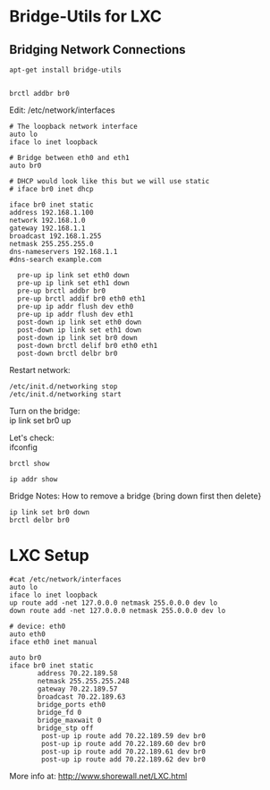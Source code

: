 Bridge-Utils for LXC
====================

Bridging Network Connections
----------------------------


	apt-get install bridge-utils


	brctl addbr br0

Edit: /etc/network/interfaces

	# The loopback network interface
	auto lo
	iface lo inet loopback

	# Bridge between eth0 and eth1
	auto br0

	# DHCP would look like this but we will use static
	# iface br0 inet dhcp

	iface br0 inet static
	address 192.168.1.100
	network 192.168.1.0
	gateway 192.168.1.1
	broadcast 192.168.1.255
	netmask 255.255.255.0
	dns-nameservers 192.168.1.1
	#dns-search example.com 

	  pre-up ip link set eth0 down
	  pre-up ip link set eth1 down
	  pre-up brctl addbr br0
	  pre-up brctl addif br0 eth0 eth1
	  pre-up ip addr flush dev eth0
	  pre-up ip addr flush dev eth1
	  post-down ip link set eth0 down
	  post-down ip link set eth1 down
	  post-down ip link set br0 down
	  post-down brctl delif br0 eth0 eth1
	  post-down brctl delbr br0


Restart network:

	/etc/init.d/networking stop
	/etc/init.d/networking start


Turn on the bridge:  
	ip link set br0 up

Let's check:  
	ifconfig

	brctl show

	ip addr show


Bridge Notes:
How to remove a bridge {bring down first then delete}

	ip link set br0 down
	brctl delbr br0


LXC Setup
=========

	#cat /etc/network/interfaces
	auto lo
	iface lo inet loopback
	up route add -net 127.0.0.0 netmask 255.0.0.0 dev lo
	down route add -net 127.0.0.0 netmask 255.0.0.0 dev lo

	# device: eth0
	auto eth0
	iface eth0 inet manual

	auto br0
	iface br0 inet static
		   address 70.22.189.58
		   netmask 255.255.255.248
		   gateway 70.22.189.57
		   broadcast 70.22.189.63
		   bridge_ports eth0
		   bridge_fd 0
		   bridge_maxwait 0
		   bridge_stp off
		    post-up ip route add 70.22.189.59 dev br0
		    post-up ip route add 70.22.189.60 dev br0
		    post-up ip route add 70.22.189.61 dev br0
		    post-up ip route add 70.22.189.62 dev br0


More info at:
http://www.shorewall.net/LXC.html
